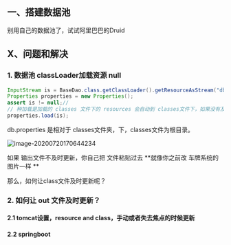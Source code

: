 ## 一、搭建数据池

别用自己的数据池了，试试阿里巴巴的Druid























## X、问题和解决

### 1. 数据池 classLoader加载资源 null 

```java
InputStream is = BaseDao.class.getClassLoader().getResourceAsStream("db.properties");
Properties properties = new Properties();
assert is != null;//
// 种加载是加载的 classes 文件下的 resources 会自动到 classes文件下，如果没有及时更新，就跑不起来
properties.load(is);
```

db.properties 是相对于 classes文件夹，下，classes文件为根目录。

![image-20200720170644234](C:%5CUsers%5C25301%5CAppData%5CRoaming%5CTypora%5Ctypora-user-images%5Cimage-20200720170644234.png)

如果 输出文件不及时更新，你自己把 文件粘贴过去 **就像你之前改 车牌系统的图片一样 **

那么，如何让class文件及时更新呢？

### 2. 如何让 out 文件及时更新？

#### 2.1  tomcat设置，resource and class，手动或者失去焦点的时候更新

#### 2.2 springboot 




